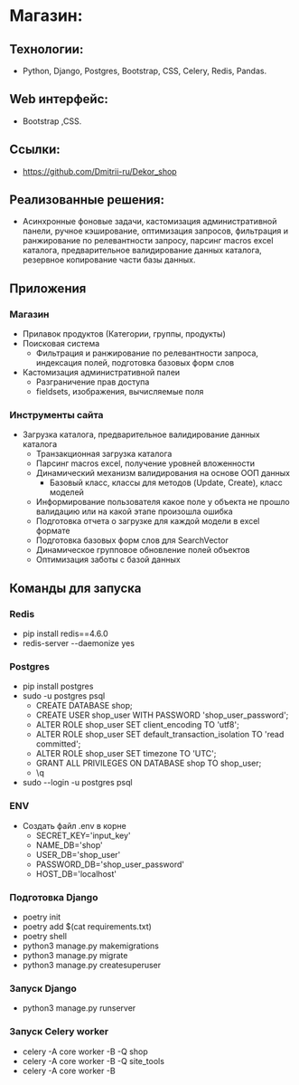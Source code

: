 # Магазин:

## Технологии:
-  Python, Django, Postgres, Bootstrap, CSS, Celery, Redis, Pandas.
## Web интерфейс:
- Bootstrap ,CSS.
## Ссылки:
- https://github.com/Dmitrii-ru/Dekor_shop
## Реализованные решения:
- Асинхронные фоновые задачи, кастомизация административной панели, ручное кэширование, оптимизация запросов, 
фильтрация и ранжирование по релевантности запросу, парсинг macros excel каталога, предварительное валидирование данных каталога, 
резервное копирование части базы данных.

## Приложения
### Магазин
- Прилавок продуктов (Категории, группы, продукты)
- Поисковая система
  -  Фильтрация и ранжирование по релевантности запроса, индексация полей, подготовка базовых форм слов
- Кастомизация административной палеи
  - Разграничение прав доступа
  - fieldsets, изображения, вычисляемые поля

### Инструменты сайта
- Загрузка каталога, предварительное валидирование данных каталога
  - Транзакционная загрузка каталога
  - Парсинг macros excel, получение уровней вложенности
  - Динамический механизм валидирования на основе ООП данных
    - Базовый класс, классы для методов (Update, Create), класс моделей 
  - Информирование пользователя какое поле у объекта не прошло валидацию или на какой этапе произошла ошибка
  - Подготовка отчета о загрузке для каждой модели в excel формате
  - Подготовка базовых форм слов для SearchVector
  - Динамическое групповое обновление полей объектов
  - Оптимизация заботы с базой данных 

## Команды для запуска 
### Redis
  * pip install redis==4.6.0
  * redis-server --daemonize yes

### Postgres
  * pip install postgres
  * sudo -u postgres psql
    * CREATE DATABASE shop;
    * CREATE USER shop_user WITH PASSWORD 'shop_user_password';
    * ALTER ROLE shop_user SET client_encoding TO 'utf8';
    * ALTER ROLE shop_user SET default_transaction_isolation TO 'read committed';
    * ALTER ROLE shop_user SET timezone TO 'UTC';
    * GRANT ALL PRIVILEGES ON DATABASE shop TO shop_user;
    * \q
  * sudo --login -u postgres psql


### ENV
- Создать файл .env в корне 
    * SECRET_KEY='input_key'
    * NAME_DB='shop'
    * USER_DB='shop_user'
    * PASSWORD_DB='shop_user_password'
    * HOST_DB='localhost'

### Подготовка Django
   * poetry init
   * poetry add $(cat requirements.txt)
   * poetry shell
   * python3 manage.py makemigrations
   * python3 manage.py migrate
   * python3 manage.py createsuperuser
  
### Запуск Django
  * python3 manage.py runserver

### Запуск Celery worker
  * celery -A core worker -B -Q shop
  * celery -A core worker -B -Q site_tools
  * celery -A core worker -B
    